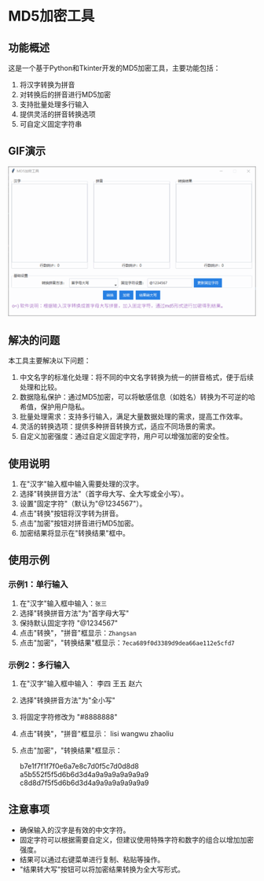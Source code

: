 # MD5加密工具

## 功能概述

这是一个基于Python和Tkinter开发的MD5加密工具，主要功能包括：

1. 将汉字转换为拼音
2. 对转换后的拼音进行MD5加密
3. 支持批量处理多行输入
4. 提供灵活的拼音转换选项
5. 可自定义固定字符串

## GIF演示
![演示GIF](https://github.com/goyiming/BatchMD5er/blob/main/%E6%BC%94%E7%A4%BAGIF.gif)


## 解决的问题

本工具主要解决以下问题：

1. 中文名字的标准化处理：将不同的中文名字转换为统一的拼音格式，便于后续处理和比较。
2. 数据隐私保护：通过MD5加密，可以将敏感信息（如姓名）转换为不可逆的哈希值，保护用户隐私。
3. 批量处理需求：支持多行输入，满足大量数据处理的需求，提高工作效率。
4. 灵活的转换选项：提供多种拼音转换方式，适应不同场景的需求。
5. 自定义加密强度：通过自定义固定字符，用户可以增强加密的安全性。

## 使用说明

1. 在"汉字"输入框中输入需要处理的汉字。
2. 选择"转换拼音方法"（首字母大写、全大写或全小写）。
3. 设置"固定字符"（默认为"@1234567"）。
4. 点击"转换"按钮将汉字转为拼音。
5. 点击"加密"按钮对拼音进行MD5加密。
6. 加密结果将显示在"转换结果"框中。

## 使用示例

### 示例1：单行输入

1. 在"汉字"输入框中输入：`张三`
2. 选择"转换拼音方法"为"首字母大写"
3. 保持默认固定字符 "@1234567"
4. 点击"转换"，"拼音"框显示：`Zhangsan`
5. 点击"加密"，"转换结果"框显示：`7eca689f0d3389d9dea66ae112e5cfd7`

### 示例2：多行输入

1. 在"汉字"输入框中输入：
   李四
   王五
   赵六
2. 选择"转换拼音方法"为"全小写"
3. 将固定字符修改为 "#8888888"
4. 点击"转换"，"拼音"框显示：
   lisi
   wangwu
   zhaoliu
5. 点击"加密"，"转换结果"框显示：

   b7e1f7f1f7f0e6a7e8c7d0f5c7d0d8d8
   a5b552f5f5d6b6d3d4a9a9a9a9a9a9a9
   c8d8d7f5f5d6b6d3d4a9a9a9a9a9a9a9

## 注意事项

- 确保输入的汉字是有效的中文字符。
- 固定字符可以根据需要自定义，但建议使用特殊字符和数字的组合以增加加密强度。
- 结果可以通过右键菜单进行复制、粘贴等操作。
- "结果转大写"按钮可以将加密结果转换为全大写形式。
